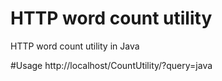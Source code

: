 # HTTP word count utility
HTTP word count utility in Java


#Usage
http://localhost/CountUtility/?query=java
